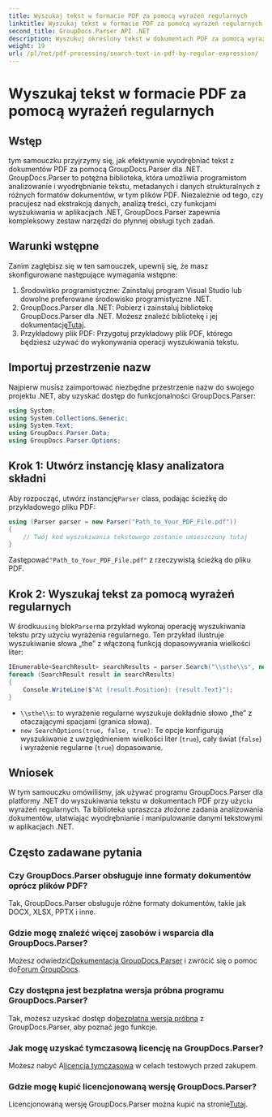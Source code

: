 ```yaml
---
title: Wyszukaj tekst w formacie PDF za pomocą wyrażeń regularnych
linktitle: Wyszukaj tekst w formacie PDF za pomocą wyrażeń regularnych
second_title: GroupDocs.Parser API .NET
description: Wyszukuj określony tekst w dokumentach PDF za pomocą wyrażeń regularnych za pomocą GroupDocs.Parser. Wyodrębniaj, analizuj i manipuluj tekstem PDF bez wysiłku.
weight: 19
url: /pl/net/pdf-processing/search-text-in-pdf-by-regular-expression/
---
```


# Wyszukaj tekst w formacie PDF za pomocą wyrażeń regularnych

## Wstęp
tym samouczku przyjrzymy się, jak efektywnie wyodrębniać tekst z dokumentów PDF za pomocą GroupDocs.Parser dla .NET. GroupDocs.Parser to potężna biblioteka, która umożliwia programistom analizowanie i wyodrębnianie tekstu, metadanych i danych strukturalnych z różnych formatów dokumentów, w tym plików PDF. Niezależnie od tego, czy pracujesz nad ekstrakcją danych, analizą treści, czy funkcjami wyszukiwania w aplikacjach .NET, GroupDocs.Parser zapewnia kompleksowy zestaw narzędzi do płynnej obsługi tych zadań.
## Warunki wstępne
Zanim zagłębisz się w ten samouczek, upewnij się, że masz skonfigurowane następujące wymagania wstępne:
1. Środowisko programistyczne: Zainstaluj program Visual Studio lub dowolne preferowane środowisko programistyczne .NET.
2.  GroupDocs.Parser dla .NET: Pobierz i zainstaluj bibliotekę GroupDocs.Parser dla .NET. Możesz znaleźć bibliotekę i jej dokumentację[Tutaj](https://releases.groupdocs.com/parser/net/).
3. Przykładowy plik PDF: Przygotuj przykładowy plik PDF, którego będziesz używać do wykonywania operacji wyszukiwania tekstu.

## Importuj przestrzenie nazw
Najpierw musisz zaimportować niezbędne przestrzenie nazw do swojego projektu .NET, aby uzyskać dostęp do funkcjonalności GroupDocs.Parser:
```csharp
using System;
using System.Collections.Generic;
using System.Text;
using GroupDocs.Parser.Data;
using GroupDocs.Parser.Options;
```
## Krok 1: Utwórz instancję klasy analizatora składni
 Aby rozpocząć, utwórz instancję`Parser` class, podając ścieżkę do przykładowego pliku PDF:
```csharp
using (Parser parser = new Parser("Path_to_Your_PDF_File.pdf"))
{
    // Twój kod wyszukiwania tekstowego zostanie umieszczony tutaj
}
```
 Zastępować`"Path_to_Your_PDF_File.pdf"` z rzeczywistą ścieżką do pliku PDF.
## Krok 2: Wyszukaj tekst za pomocą wyrażeń regularnych
 W środku`using` blok`Parser`na przykład wykonaj operację wyszukiwania tekstu przy użyciu wyrażenia regularnego. Ten przykład ilustruje wyszukiwanie słowa „the” z włączoną funkcją dopasowywania wielkości liter:
```csharp
IEnumerable<SearchResult> searchResults = parser.Search("\\sthe\\s", new SearchOptions(true, false, true));
foreach (SearchResult result in searchResults)
{
    Console.WriteLine($"At {result.Position}: {result.Text}");
}
```
- `\\sthe\\s`: to wyrażenie regularne wyszukuje dokładnie słowo „the” z otaczającymi spacjami (granica słowa).
- `new SearchOptions(true, false, true)`: Te opcje konfigurują wyszukiwanie z uwzględnieniem wielkości liter (`true`), cały świat (`false`) i wyrażenie regularne (`true`) dopasowanie.

## Wniosek
W tym samouczku omówiliśmy, jak używać programu GroupDocs.Parser dla platformy .NET do wyszukiwania tekstu w dokumentach PDF przy użyciu wyrażeń regularnych. Ta biblioteka upraszcza złożone zadania analizowania dokumentów, ułatwiając wyodrębnianie i manipulowanie danymi tekstowymi w aplikacjach .NET.

## Często zadawane pytania
### Czy GroupDocs.Parser obsługuje inne formaty dokumentów oprócz plików PDF?
Tak, GroupDocs.Parser obsługuje różne formaty dokumentów, takie jak DOCX, XLSX, PPTX i inne.
### Gdzie mogę znaleźć więcej zasobów i wsparcia dla GroupDocs.Parser?
 Możesz odwiedzić[Dokumentacja GroupDocs.Parser](https://tutorials.groupdocs.com/parser/net/) i zwrócić się o pomoc do[Forum GroupDocs](https://forum.groupdocs.com/c/parser/17).
### Czy dostępna jest bezpłatna wersja próbna programu GroupDocs.Parser?
 Tak, możesz uzyskać dostęp do[bezpłatna wersja próbna](https://releases.groupdocs.com/) z GroupDocs.Parser, aby poznać jego funkcje.
### Jak mogę uzyskać tymczasową licencję na GroupDocs.Parser?
 Możesz nabyć A[licencja tymczasowa](https://purchase.groupdocs.com/temporary-license/) w celach testowych przed zakupem.
### Gdzie mogę kupić licencjonowaną wersję GroupDocs.Parser?
 Licencjonowaną wersję GroupDocs.Parser można kupić na stronie[Tutaj](https://purchase.groupdocs.com/buy).